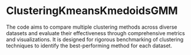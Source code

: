 # ClusteringKmeansKmedoidsGMM
The code aims to compare multiple clustering methods across diverse datasets and evaluate their effectiveness through comprehensive metrics and visualizations. It is designed for rigorous benchmarking of clustering techniques to identify the best-performing method for each dataset.
